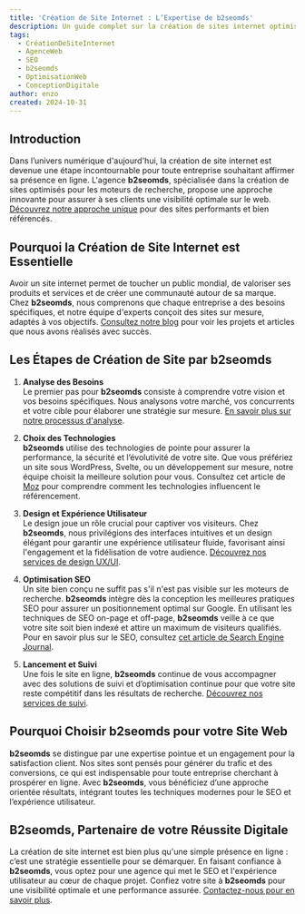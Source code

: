 ```yaml
---
title: 'Création de Site Internet : L’Expertise de b2seomds'
description: Un guide complet sur la création de sites internet optimisés pour une visibilité maximale
tags:
  - CréationDeSiteInternet
  - AgenceWeb
  - SEO
  - b2seomds
  - OptimisationWeb
  - ConceptionDigitale
author: enzo
created: 2024-10-31
---
```


## Introduction

Dans l’univers numérique d'aujourd'hui, la création de site internet est devenue une étape incontournable pour toute entreprise souhaitant affirmer sa présence en ligne. L'agence **b2seomds**, spécialisée dans la création de sites optimisés pour les moteurs de recherche, propose une approche innovante pour assurer à ses clients une visibilité optimale sur le web. [Découvrez notre approche unique](/) pour des sites performants et bien référencés.

## Pourquoi la Création de Site Internet est Essentielle

Avoir un site internet permet de toucher un public mondial, de valoriser ses produits et services et de créer une communauté autour de sa marque. Chez **b2seomds**, nous comprenons que chaque entreprise a des besoins spécifiques, et notre équipe d'experts conçoit des sites sur mesure, adaptés à vos objectifs. [Consultez notre blog](/blog) pour voir les projets et articles que nous avons réalisés avec succès.

## Les Étapes de Création de Site par b2seomds

1. **Analyse des Besoins**  
   Le premier pas pour **b2seomds** consiste à comprendre votre vision et vos besoins spécifiques. Nous analysons votre marché, vos concurrents et votre cible pour élaborer une stratégie sur mesure. [En savoir plus sur notre processus d'analyse](/search).

2. **Choix des Technologies**  
   **b2seomds** utilise des technologies de pointe pour assurer la performance, la sécurité et l’évolutivité de votre site. Que vous préfériez un site sous WordPress, Svelte, ou un développement sur mesure, notre équipe choisit la meilleure solution pour vous. Consultez cet article de [Moz](https://moz.com/beginners-guide-to-seo) pour comprendre comment les technologies influencent le référencement.

3. **Design et Expérience Utilisateur**  
   Le design joue un rôle crucial pour captiver vos visiteurs. Chez **b2seomds**, nous privilégions des interfaces intuitives et un design élégant pour garantir une expérience utilisateur fluide, favorisant ainsi l'engagement et la fidélisation de votre audience. [Découvrez nos services de design UX/UI](/contact).

4. **Optimisation SEO**  
   Un site bien conçu ne suffit pas s'il n'est pas visible sur les moteurs de recherche. **b2seomds** intègre dès la conception les meilleures pratiques SEO pour assurer un positionnement optimal sur Google. En utilisant les techniques de SEO on-page et off-page, **b2seomds** veille à ce que votre site soit bien indexé et attire un maximum de visiteurs qualifiés. Pour en savoir plus sur le SEO, consultez [cet article de Search Engine Journal](https://www.searchenginejournal.com/seo-guide/).

5. **Lancement et Suivi**  
   Une fois le site en ligne, **b2seomds** continue de vous accompagner avec des solutions de suivi et d’optimisation continue pour que votre site reste compétitif dans les résultats de recherche. [Découvrez nos services de suivi](/search).

## Pourquoi Choisir b2seomds pour votre Site Web

**b2seomds** se distingue par une expertise pointue et un engagement pour la satisfaction client. Nos sites sont pensés pour générer du trafic et des conversions, ce qui est indispensable pour toute entreprise cherchant à prospérer en ligne. Avec **b2seomds**, vous bénéficiez d’une approche orientée résultats, intégrant toutes les techniques modernes pour le SEO et l’expérience utilisateur.

## B2seomds, Partenaire de votre Réussite Digitale

La création de site internet est bien plus qu'une simple présence en ligne : c’est une stratégie essentielle pour se démarquer. En faisant confiance à **b2seomds**, vous optez pour une agence qui met le SEO et l'expérience utilisateur au cœur de chaque projet. Confiez votre site à **b2seomds** pour une visibilité optimale et une performance assurée. [Contactez-nous pour en savoir plus](/contact).
